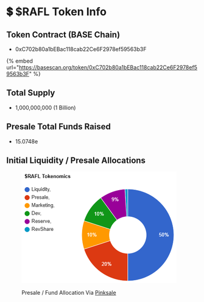 # 💲 $RAFL Token Info

## Token Contract (BASE Chain)

* 0xC702b80a1bEBac118cab22Ce6F2978ef59563b3F

{% embed url="https://basescan.org/token/0xC702b80a1bEBac118cab22Ce6F2978ef59563b3F" %}

## Total Supply

* 1,000,000,000 (1 Billion)

## Presale Total Funds Raised

* 15.0748e

## Initial Liquidity / Presale Allocations

<figure><img src="../.gitbook/assets/RAFL_tokenomics-1.png" alt=""><figcaption><p>Presale / Fund Allocation Via <a href="https://www.pinksale.finance/launchpad/base/0xF5f2F30031F5489769d95f85Eb6b14fFf25B9386">Pinksale</a></p></figcaption></figure>
